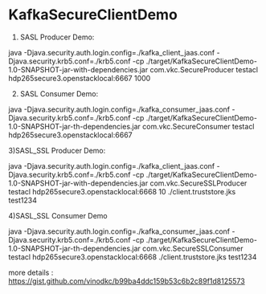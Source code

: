 # KafkaSecureClientDemo

1) SASL Producer Demo:

java -Djava.security.auth.login.config=./kafka_client_jaas.conf -Djava.security.krb5.conf=./krb5.conf -cp ./target/KafkaSecureClientDemo-1.0-SNAPSHOT-jar-with-dependencies.jar com.vkc.SecureProducer  testacl hdp265secure3.openstacklocal:6667 1000

2) SASL Consumer Demo:

java -Djava.security.auth.login.config=./kafka_consumer_jaas.conf -Djava.security.krb5.conf=./krb5.conf -cp ./target/KafkaSecureClientDemo-1.0-SNAPSHOT-jar-th-dependencies.jar com.vkc.SecureConsumer  testacl hdp265secure3.openstacklocal:6667


3)SASL_SSL Producer Demo:

java -Djava.security.auth.login.config=./kafka_client_jaas.conf -Djava.security.krb5.conf=./krb5.conf -cp ./target/KafkaSecureClientDemo-1.0-SNAPSHOT-jar-with-dependencies.jar com.vkc.SecureSSLProducer  testacl hdp265secure3.openstacklocal:6668 10 ./client.truststore.jks test1234

4)SASL_SSL Consumer Demo

java -Djava.security.auth.login.config=./kafka_consumer_jaas.conf -Djava.security.krb5.conf=./krb5.conf -cp ./target/KafkaSecureClientDemo-1.0-SNAPSHOT-jar-th-dependencies.jar com.vkc.SecureSSLConsumer  testacl hdp265secure3.openstacklocal:6668  ./client.truststore.jks test1234


more details : https://gist.github.com/vinodkc/b99ba4ddc159b53c6b2c89f1d8125573